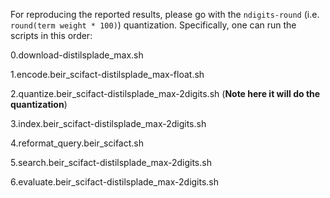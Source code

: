 For reproducing the reported results, please go with the `ndigits-round` (i.e. `round(term weight * 100)`) quantization. Specifically, one can run the scripts in this order:

0.download-distilsplade_max.sh

1.encode.beir_scifact-distilsplade_max-float.sh

2.quantize.beir_scifact-distilsplade_max-2digits.sh  (**Note here it will do the quantization**)

3.index.beir_scifact-distilsplade_max-2digits.sh 

4.reformat_query.beir_scifact.sh

5.search.beir_scifact-distilsplade_max-2digits.sh

6.evaluate.beir_scifact-distilsplade_max-2digits.sh